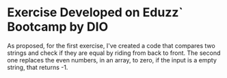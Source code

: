 # Exercise Developed on Eduzz` Bootcamp by DIO

As proposed, for the first exercise, I've created a code that compares two strings and check if they are equal by riding from back to front.
The second one replaces the even numbers, in an array, to zero, if the input is a empty string, that returns -1.
